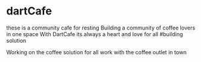 # dartCafe
these is a community cafe for resting
Building a community of coffee lovers in one space 
With DartCafe its always a heart and love for all 
#building solution

Working on the coffee solution for all
 work with the coffee outlet in town
 
 
